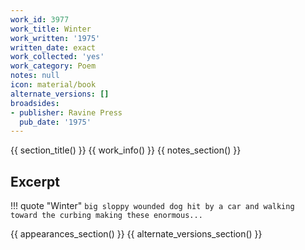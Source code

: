```yaml
---
work_id: 3977
work_title: Winter
work_written: '1975'
written_date: exact
work_collected: 'yes'
work_category: Poem
notes: null
icon: material/book
alternate_versions: []
broadsides:
- publisher: Ravine Press
  pub_date: '1975'
---
```


{{ section_title() }}
{{ work_info() }}
{{ notes_section() }}
## Excerpt
!!! quote "Winter"
    ```
    big sloppy wounded dog
    hit by a car and walking
    toward the curbing
    making these enormous...
    ```

{{ appearances_section() }}
{{ alternate_versions_section() }}